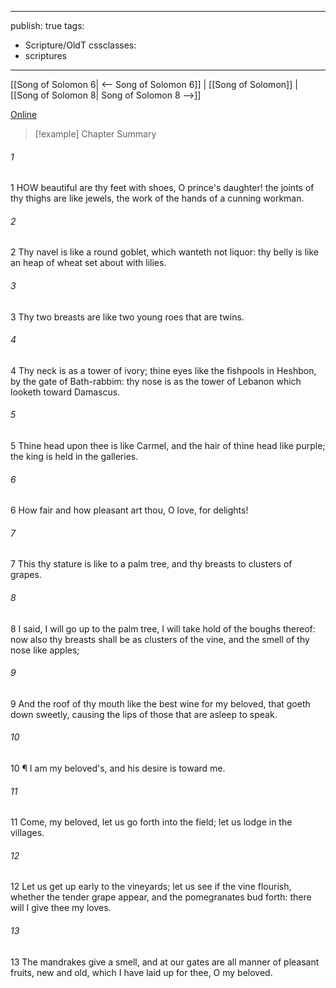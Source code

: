

---
publish: true
tags:
  - Scripture/OldT
cssclasses:
  - scriptures
---
[[Song of Solomon 6| <-- Song of Solomon 6]] | [[Song of Solomon]] | [[Song of Solomon 8| Song of Solomon 8 -->]]

[Online](https://churchofjesuschrist.org/study/scriptures/ot/song/7?lang=eng)

>[!example] Chapter Summary
>
###### 1
1 HOW beautiful are thy feet with shoes, O prince's daughter! the joints of thy thighs are like jewels, the work of the hands of a cunning workman.
###### 2
2 Thy navel is like a round goblet, which wanteth not liquor: thy belly is like an heap of wheat set about with lilies.
###### 3
3 Thy two breasts are like two young roes that are twins.
###### 4
4 Thy neck is as a tower of ivory; thine eyes like the fishpools in Heshbon, by the gate of Bath-rabbim: thy nose is as the tower of Lebanon which looketh toward Damascus.
###### 5
5 Thine head upon thee is like Carmel, and the hair of thine head like purple; the king is held in the galleries.
###### 6
6 How fair and how pleasant art thou, O love, for delights!
###### 7
7 This thy stature is like to a palm tree, and thy breasts to clusters of grapes.
###### 8
8 I said, I will go up to the palm tree, I will take hold of the boughs thereof: now also thy breasts shall be as clusters of the vine, and the smell of thy nose like apples;
###### 9
9 And the roof of thy mouth like the best wine for my beloved, that goeth down sweetly, causing the lips of those that are asleep to speak.
###### 10
10 ¶ I am my beloved's, and his desire is toward me.
###### 11
11 Come, my beloved, let us go forth into the field; let us lodge in the villages.
###### 12
12 Let us get up early to the vineyards; let us see if the vine flourish, whether the tender grape appear, and the pomegranates bud forth: there will I give thee my loves.
###### 13
13 The mandrakes give a smell, and at our gates are all manner of pleasant fruits, new and old, which I have laid up for thee, O my beloved.



